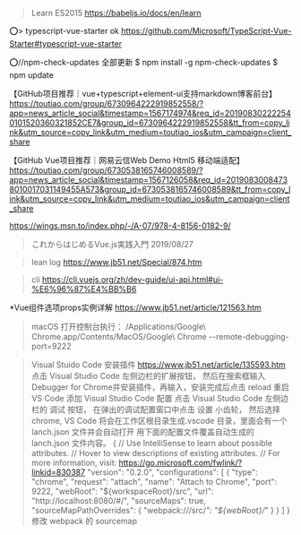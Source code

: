>Learn ES2015
https://babeljs.io/docs/en/learn

:o:> typescript-vue-starter ok
https://github.com/Microsoft/TypeScript-Vue-Starter#typescript-vue-starter


:o://npm-check-updates 全部更新
$ npm install -g npm-check-updates
$ npm update

【GitHub项目推荐｜vue+typescript+element-ui支持markdown博客前台】https://toutiao.com/group/6730964222919852558/?app=news_article_social&timestamp=1567174974&req_id=201908302222540101520360321852CE7&group_id=6730964222919852558&tt_from=copy_link&utm_source=copy_link&utm_medium=toutiao_ios&utm_campaign=client_share

【GitHub Vue项目推荐｜网易云信Web Demo Html5 移动端适配】https://toutiao.com/group/6730538165746008589/?app=news_article_social&timestamp=1567126058&req_id=20190830084738010017031149455A573&group_id=6730538165746008589&tt_from=copy_link&utm_source=copy_link&utm_medium=toutiao_ios&utm_campaign=client_share

https://wings.msn.to/index.php/-/A-07/978-4-8156-0182-9/
>これからはじめるVue.js実践入門   2019/08/27

>lean log
https://www.jb51.net/Special/874.htm

>cli
https://cli.vuejs.org/zh/dev-guide/ui-api.html#ui-%E6%96%87%E4%BB%B6


*Vue组件选项props实例详解
https://www.jb51.net/article/121563.htm

>macOS
打开控制台执行：
/Applications/Google\ Chrome.app/Contents/MacOS/Google\ Chrome --remote-debugging-port=9222

>Visual Stuido Code 安装插件 https://www.jb51.net/article/135593.htm
点击 Visual Studio Code 左侧边栏的扩展按钮， 然后在搜索框输入Debugger for Chrome并安装插件，再输入，安装完成后点击 reload 重启 VS Code
添加 Visual Studio Code 配置
点击 Visual Studio Code 左侧边栏的 调试 按钮， 在弹出的调试配置窗口中点击 设置 小齿轮， 然后选择 chrome, VS Code 将会在工作区根目录生成.vscode 目录，里面会有一个 lanch.json 文件并会自动打开
用下面的配置文件覆盖自动生成的 lanch.json 文件内容。
{
 // Use IntelliSense to learn about possible attributes.
 // Hover to view descriptions of existing attributes.
 // For more information, visit: https://go.microsoft.com/fwlink/?linkid=830387
 "version": "0.2.0",
 "configurations": [
  {
   "type": "chrome",
   "request": "attach",
   "name": "Attach to Chrome",
   "port": 9222,
   "webRoot": "${workspaceRoot}/src",
   "url": "http://localhost:8080/#/",
   "sourceMaps": true,
   "sourceMapPathOverrides": {
    "webpack:///src/*": "${webRoot}/*"
   }
  }
 ]
}
修改 webpack 的 sourcemap
